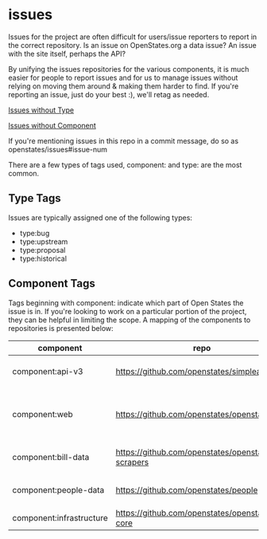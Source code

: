 # issues

Issues for the project are often difficult for users/issue reporters to report in the correct repository.  Is an issue on OpenStates.org a data issue? An issue with the site itself, perhaps the API?    

By unifying the issues repositories for the various components, it is much easier for people to report issues and for us to manage issues without relying on moving them around & making them harder to find.  If you're reporting an issue, just do your best :), we'll retag as needed.

[Issues without Type](https://github.com/openstates/issues/issues?q=is%3Aissue+is%3Aopen+-label%3Atype%3Aenhancement+-label%3Atype%3Ahistorical+-label%3Atype%3Abug+-label%3Atype%3Aupstream+-label%3Atype%3Aproposal)

[Issues without Component](https://github.com/openstates/issues/issues?q=is%3Aissue+is%3Aopen+-label%3Acomponent%3Abill-data+-label%3Acomponent%3Aweb+-label%3Acomponent%3Aapi-v3+-label%3Acomponent%3Apeople-data+-label%3Acomponent%3Ainfrastructure)


If you're mentioning issues in this repo in a commit message, do so as openstates/issues#issue-num

There are a few types of tags used, component: and type: are the most common.

## Type Tags

Issues are typically assigned one of the following types:

* type:bug
* type:upstream
* type:proposal
* type:historical

## Component Tags

Tags beginning with component: indicate which part of Open States the issue is in.  If you're looking to work on a particular portion of the project, they can be helpful in limiting the scope.  A mapping of the components to repositories is presented below:

component                        | repo                                              | description
---------------------------------|---------------------------------------------------|--------------
component:api-v3                 | https://github.com/openstates/simpleapi           | planning for the upcoming API v3
component:web                    | https://github.com/openstates/openstates.org      | non-data issues related to OpenStates.org or older APIs
component:bill-data              | https://github.com/openstates/openstates-scrapers | incorrect or incomplete bill & vote data
component:people-data            | https://github.com/openstates/people              | incorrect or incomplete legislator data
component:infrastructure         | https://github.com/openstates/openstates-core     | related to core infrastructure
